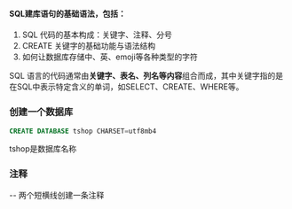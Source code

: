 #### SQL建库语句的基础语法，包括：
1. SQL 代码的基本构成：关键字、注释、分号
2. CREATE 关键字的基础功能与语法结构
3. 如何让数据库存储中、英、emoji等各种类型的字符

SQL 语言的代码通常由**关键字、表名、列名等内容**组合而成，其中关键字指的是在SQL中表示特定含义的单词，如SELECT、CREATE、WHERE等。

### 创建一个数据库
```sql
CREATE DATABASE tshop CHARSET=utf8mb4
```
tshop是数据库名称

### 注释
-- 两个短横线创建一条注释

### 

<!--stackedit_data:
eyJoaXN0b3J5IjpbMTEwNDMzMDg3NywxOTQxMTc0ODQzXX0=
-->